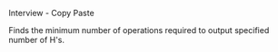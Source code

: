 Interview - Copy Paste

Finds the minimum number of operations required to output specified number of H's.
